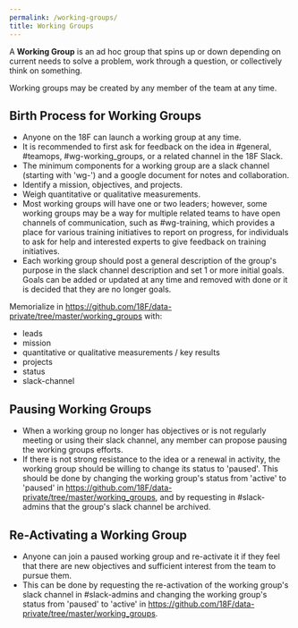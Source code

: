 ```yaml
---
permalink: /working-groups/
title: Working Groups
---
```

A **Working Group** is an ad hoc group that spins up or down depending on
current needs to solve a problem, work through a question, or collectively
think on something.

Working groups may be created by any member of the team at any time.

## Birth Process for Working Groups
* Anyone on the 18F can launch a working group at any time.  
* It is recommended to first ask for feedback on the idea in #general, #teamops, #wg-working_groups, or a related channel in the 18F Slack.  
* The minimum components for a working group are a slack channel (starting with 'wg-') and a google document for notes and collaboration.  
* Identify a mission, objectives, and projects.  
* Weigh quantitative or qualitative measurements.  
* Most working groups will have one or two leaders; however, some working groups
may be a way for multiple related teams to have open channels of communication,
such as #wg-training, which provides a place for various training initiatives
to report on progress, for individuals to ask for help and interested experts
to give feedback on training initiatives.
* Each working group should post a general description of the group's purpose in the slack channel description and set 1 or more initial goals.  Goals can be added or updated at any time and removed with done or it is decided that they are no longer goals.

Memorialize in https://github.com/18F/data-private/tree/master/working_groups with:  

* leads
* mission
* quantitative or qualitative measurements / key results 
* projects
* status
* slack-channel

## Pausing Working Groups
* When a working group no longer has objectives or is not regularly meeting or using their slack channel, any member can propose pausing the working groups efforts.
* If there is not strong resistance to the idea or a renewal in activity, the working group should be willing to change its status to 'paused'.  This should be done by changing the working group's status from 'active' to 'paused' in https://github.com/18F/data-private/tree/master/working_groups, and by requesting in #slack-admins that the group's slack channel be archived.  

## Re-Activating a Working Group
* Anyone can join a paused working group and re-activate it if they feel that there are new objectives and sufficient interest from the team to pursue them.  
* This can be done by requesting the re-activation of the working group's slack channel in #slack-admins and changing the working group's status from 'paused' to 'active' in https://github.com/18F/data-private/tree/master/working_groups.  
